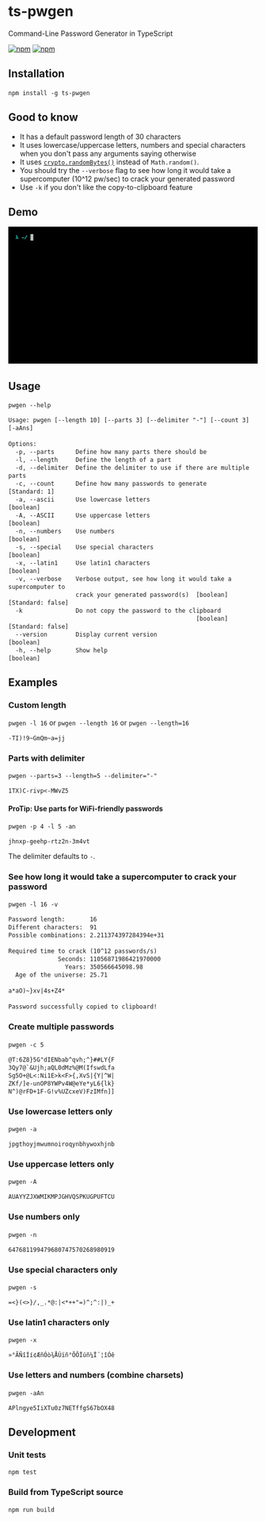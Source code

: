 # ts-pwgen

Command-Line Password Generator in TypeScript

[![npm](https://img.shields.io/npm/v/ts-pwgen.svg)](https://www.npmjs.com/package/ts-pwgen) [![npm](https://img.shields.io/npm/dm/ts-pwgen.svg)](https://www.npmjs.com/package/ts-pwgen)

## Installation

```
npm install -g ts-pwgen
```

## Good to know

- It has a default password length of 30 characters
- It uses lowercase/uppercase letters, numbers and special characters when you don't pass any arguments saying otherwise
- It uses [`crypto.randomBytes()`](https://nodejs.org/api/crypto.html#crypto_crypto_randombytes_size_callback) instead of `Math.random()`.
- You should try the `--verbose` flag to see how long it would take a supercomputer (10^12 pw/sec) to crack your generated password
- Use `-k` if you don't like the copy-to-clipboard feature

## Demo

![demo video](pwgendemo.gif)

## Usage

```
pwgen --help
```

```
Usage: pwgen [--length 10] [--parts 3] [--delimiter "-"] [--count 3] [-aAns]

Options:
  -p, --parts      Define how many parts there should be
  -l, --length     Define the length of a part
  -d, --delimiter  Define the delimiter to use if there are multiple parts
  -c, --count      Define how many passwords to generate           [Standard: 1]
  -a, --ascii      Use lowercase letters                               [boolean]
  -A, --ASCII      Use uppercase letters                               [boolean]
  -n, --numbers    Use numbers                                         [boolean]
  -s, --special    Use special characters                              [boolean]
  -x, --latin1     Use latin1 characters                               [boolean]
  -v, --verbose    Verbose output, see how long it would take a supercomputer to
                   crack your generated password(s)  [boolean] [Standard: false]
  -k               Do not copy the password to the clipboard
                                                     [boolean] [Standard: false]
  --version        Display current version                             [boolean]
  -h, --help       Show help                                           [boolean]
```

## Examples

### Custom length

`pwgen -l 16` or `pwgen --length 16` or `pwgen --length=16`

```
-TI)!9~GmQm~a=jj
```

### Parts with delimiter

`pwgen --parts=3 --length=5 --delimiter="-"`

```
1TX)C-rivp<-MWvZ5
```

#### ProTip: Use parts for WiFi-friendly passwords

`pwgen -p 4 -l 5 -an`

```
jhnxp-geehp-rtz2n-3m4vt
```

The delimiter defaults to `-`.

### See how long it would take a supercomputer to crack your password

`pwgen -l 16 -v`

```
Password length:       16
Different characters:  91
Possible combinations: 2.211374397284394e+31

Required time to crack (10^12 passwords/s)
              Seconds: 11056871986421970000
                Years: 350566645098.98
  Age of the universe: 25.71

a*aO)~}xv|4s+Z4*

Password successfully copied to clipboard!
```

### Create multiple passwords

`pwgen -c 5`

```
@T:6Z8}5G"dIENbab^qvh;^}##LY{F
3Qy7@`&Ujh;aQL0dMz%@M(IfswdLfa
Sg5O+@L<:Ni1E>k<F>{,XvS|{Y|^W|
ZKf/]e-unOP8YWPv4W@eYe*yL6{lk}
N^)@rFD+1F-G!v%UZcxeV)FzIMfn]]
```

### Use lowercase letters only

`pwgen -a`

```
jpgthoyjmwumnoiroqynbhywoxhjnb
```

### Use uppercase letters only

`pwgen -A`

```
AUAYYZJXWMIKMPJGHVQSPKUGPUFTCU
```

### Use numbers only

`pwgen -n`

```
647681199479680747570268980919
```

### Use special characters only

`pwgen -s`

```
=<}(<>}/,_.*@:|<*++"=)^;^:|)_+
```

### Use latin1 characters only

`pwgen -x`

```
»°ÃÑîÍí¢ÆñÓò¾ÅÚïñ°ÕÔÏúñ¼Ï´¦îÓê
```

### Use letters and numbers (combine charsets)

`pwgen -aAn`

```
APlngye5IiXTu0z7NETffgS67bOX48
```

## Development

### Unit tests

```
npm test
```

### Build from TypeScript source

```
npm run build
```
